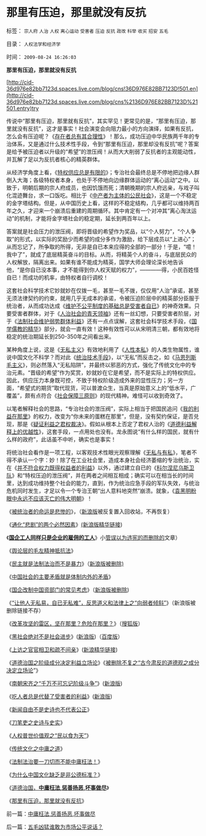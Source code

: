 # 那里有压迫，那里就没有反抗

标签： `宗人府` `人治` `人权` `离心运动` `受害者` `压迫` `反抗` `政改` `科举` `收买` `招安` `五毛` 

目录： `人权法学和经济学`

时间： `2009-08-24 16:26:03`

**那里有压迫，那里就没有反抗**

[http://cid-36d976e82bb7123d.spaces.live.com/blog/cns!36D976E82BB7123D!501.en](http://cid-36d976e82bb7123d.spaces.live.com/blog/cns%2136D976E82BB7123D%21501.entry)try

传说中“那里有压迫，那里就有反抗”，其实罕见！更常见的是，“那里有压迫，那里就没有反抗”，这才是事实！社会演变会向阻力最小的方向演绎，如果有反抗，怎么会有压迫呢？《[存在者总有其合理性](../../../2009/5/18/热爱中国文化的国人才会关注弥补汉语的缺陷.md)》！那么，成功压迫中华民族两千年的专治体系，又是通过什么技术性手段，令到“那里有压迫，那里却没有反抗”呢？答案是给予被压迫者以升级的“希望”的泄压阀！从而大大削弱了反抗者的主观能动性，并瓦解了足以为反抗者核心的精英群体。

从经济学角度上看，《[特权供应总是有限的](../../../2009/7/31/特权的经济学含义及利益演绎.md)》；专治社会最终总是不停地把边缘人群倒入大海；各级特权者本身，也处于不停地向边缘群体运动的“离心运动”之中。以致于，明朝后期的宗人府成员，也因饥饿而死；清朝晚期的宗人府远亲，与戏子叫化混迹舞台，求一口饭吃。相比于《[中产者为主体的公民社会](../../../2008/7/20/为什么中产者为主的社会很稳定.md)》，这是一个不稳定的金字塔结构。但是，从中国历史上看，这样的不稳定结构，几乎都可以维持两百年之久，才迎来一个崩溃后重建的周期循环。其中肯定有一个对冲其“离心淘汰运动”的机制，才能将金字塔社会的稳定期，延长到两百年以上。

答案就是社会压力的泄压阀，即将晋级的希望作为奖品，以“个人努力”，“个人争取”的形式，以实际的奖励少而希望的成分多作为激励，给下层成员以“上进心”；从而忘记了，所争取的所得，无非是自已本来应得的全部的一部分！于是，“噫！我中了”，就成了底层精英奋斗的目标。从而，将精英个人的奋斗，与底层民众的人权解放，隔离出来。如果有谁不能成为精英，国学大师会理论深长地告诉他，“是你自已没本事，才不能得到你人权天赋的权力”，————得，小民百姓怪自已！而成功的机率，由特权者自行调校！

这套社会科学技术它妙就妙在仅拨一毛，甚至一毛不拨，仅仅用“人治”承诺，甚至无须法律契约的约束，就用几乎无成本的承诺，令被压迫阶层中的精英部分臣服于统治者，从而成功达成《[维护不公平制度的基础总是受害者自已](../../../2008/10/16/极力维护不公平制度的是受害者自已.md)》的神奇效果。只要受害者群体，对于《[人治社会的青天领袖](../../../2009/8/20/不完善的法治也比完美的人治好.md)》还有一丝幻想，只要受害者阶层，对于《[法制社会维护弱势群体利益](../../../2009/8/20/中国法制社会渐进成熟要多少年？.md)》还有一点点误解，这套社会科学技术手段，《[国学儒教的精华](../../../2009/6/22/国学儒教的科学精华在无私的服从美德.md)》部分，就会一直有效！这种有效性可以从宋明清三朝，都有效地将稳定的统治期延长到250-350年之间看出来。

某种角度上说，这是《[无私主义](../../../2009/6/23/否定人权普世价值观是无私信仰的致命伤.md)》有效地利用了《[人性本私](../../../2009/4/21/人，性本私.md)》的人类生物属性，谁说中国文化不科学？而对此《[统治技术手段](../../../2009/3/21/三纲五常儒家理教之国学精华的科学实用性.md)》，以“无私”而反击之，如《[马恩列斯毛主义](../../../2009/6/26/马恩主义为什么适合移植入中国传统社会.md)》，则必然落入“无私陷阱”，并最终以邪恶的方式，强化了传统文化中的专治元素。“晋级的希望”作为奖赏，妙就妙在它是希望，而不是实际上的特权供应。因此，供应压力本身既可控，不致于特权阶级造成外来的显性压力；另一方面，“希望式的期货”取代现货，可以普渡众生，当真是原始意义上的“低水平，广覆盖”，颇有点符合《[社会保障三原则](http://hi.baidu.com/darthchn/blog/item/e87bb7f5b4bc9067ddc474b0.html)》的现代精神。难怪可以收到奇效了。

以笔者解释社会的思路，“专治社会的泄压阀”，实际上相当于把国民追问《[我的利益在那里](http://blog.sina.com.cn/s/blog_5563a64d0100dfvx.html)》的权力，改变为“你未来的蛋糕在那里”，但是，没有契约保证，是否兑现，那是《[疑证利益之君权裁决](../../../2009/3/25/中国式诡辩：疑证从有，君权裁决.md)》。假如从根本上否定了君权人治的《[道德利益解释上的优越性](../../../2009/7/26/极左特权卫士的道德优越感来自何处.md)》，这套手段，一点用处也没有。龙永图说“有什么样的国民，就有什么样的政府”，此话虽不中听，确实也是事实！

将统治社会看作是一项工程，以客观技术性眼光观察理解《[无私与有私](../../../2009/3/15/东西方民主：人性有私与无私之分歧.md)》，笔者不得不承认一个字：妙！除了在工业社会里，造成本身社会经济萎缩的专治统治，实在《[并不符合权力既得权益者的利益](http://blog.sina.com.cn/s/blog_5563a64d0100d4iq.html)》以外，通过建立自已的《[科尔涅尼乌斯卫队](../../../2009/8/5/罗马独裁官科尔涅尼乌斯.苏拉和他的近卫军.md)》和“特权压迫的泄压阀”，并在两者之间相互相成；确实可以在相当长的时间里，达到成功维持整个社会的能力，直到，作为统治应急手段的军队失效，与统治危机同时发生，才足以令一个专治王朝“出人意料地突然”崩溃。就象，《[袁黑明粉眼中永远不应该灭亡的伟大明朝](http://hi.baidu.com/darthchn/blog/item/7d7000131614c1c7c2fd7837.html)》！

《[被统治者的命运是悲惨的](http://hi.baidu.com/darthchn/blog/item/99acc5d879b49ce038012f74.html)》，（[新浪版](http://blog.sina.com.cn/s/blog_5563a64d0100e7t6.html)被反复置入回收站，不再恢复）

《[通化“悲剧”的两个必然因素](http://darthvad.blog.sohu.com/130083897.html)》[(新浪版精华链接](../../../2009/8/7/“悲剧”的两个必然因素.md))

《**[国企工人同样只是企业的雇佣的工人](http://hi.baidu.com/darthchn/blog/item/21b5146f94c3f4d381cb4a16.html)**》小[管误以为违宪的而删除的](http://blog.sina.com.cn/s/blog_5563a64d0100e9fv.html)文章）

《[舆论层的毛左精神抵抗法](../../../2009/8/10/舆论层精神抵抗法.md)》

《[民主就是法制法治而不是暴力](http://hi.baidu.com/darthchn/blog/item/cd63288e007daef3513d9299.html)》（[新浪版被删除)](http://blog.sina.com.cn/s/blog_5563a64d0100e9zj.html)

《[中国社会的主要矛盾就是体制内外的矛盾](../../../2009/8/10/主要矛盾很可能就是体制内外的矛盾.md)》

《[国企改制中国资部门的常见考虑](http://hi.baidu.com/darthchn/blog/item/8a314118fba59073dbb4bd4d.html)》（[新浪版被删除](http://blog.sina.com.cn/s/blog_5563a64d0100eaev.html))

《[“让他人无私易，自已无私难”，反思道义和法律上之“向弱者倾斜”](http://hi.baidu.com/darthchn/blog/item/e35371948a360a42d1135e84.html)》（新浪版被删除链接不存）

《[改革攻坚的雷区，坚在那里？危险在那里？](http://cid-36d976e82bb7123d.spaces.live.com/blog/cns%2136D976E82BB7123D%21453.entry)》（[搜狐版](http://darthvad.blog.sohu.com/129395031.html)）

《[黑社会绝对不是社会进步](http://darthvad.blog.sohu.com/130044075.html)》([新浪版](http://blog.sina.com.cn/s/blog_5563a64d0100ehdm.html))（[百度版](http://hi.baidu.com/darthchn/blog/item/837271fdd88305f4fc037fdc.html)）

《[上访之官官相卫和疏不间亲](http://darthvad.blog.sohu.com/130092018.html)》([新浪精华链接](../../../2009/8/21/官官能相卫之疏不间亲.md))

《[道德治国之阶级成分决定利益立场论](../../../2009/8/21/道德治国之阶级成分决定利益立场论.md)》《[被删除不复之“](../../../2009/8/21/古今肃反的道德观之成分决定立场论.md)[古今肃反的道德观之成分决定立场论](file:///C:/Documents%20and%20Settings/jason/Local%20Settings/Temp/WindowsLiveWriter-429641856/supfilesA1E0DB/bb_8674.html)”》

《[南朝宋齐之“千万不可忘记阶级斗争”](http://darthvad.blog.sohu.com/130312127.html)》([新浪版](http://blog.sina.com.cn/s/blog_5563a64d0100eih3.html))

《[吃人者总是代替了受害者的利益](http://darthvad.blog.sohu.com/130312463.html)》([新浪版](../../../2009/8/21/让弱者有自我申诉权.md))

《[新闻自由不是史诗也不代表公正](../../../2009/8/22/新闻自由不是史诗也不代表公正.md)》

《[刀笔吏之史诗与史实](../../../2009/8/22/刀笔吏之史诗与史实.md)》

《[人权普世价值观之“民以食为天”](../../../2009/8/23/人权普世价值观之“民以食为天”.md)》

《[传统文化之中庸之道](../../../2009/8/23/传统文化之中庸之道.md)》

《[法制法治要一刀切而不能中庸枉法！](../../../2009/8/23/法治就是依律一刀切而拒绝中庸枉法！.md)》

《[为什么中国文化缺乏是非公德标准？](../../../2009/8/23/为什么“世风日下，人心不古”？.md)》

《[道德治国，**中庸枉法,惩善扬恶,坏事做尽**](../../../2009/8/24/中庸枉法,惩善扬恶,坏事做尽.md)》

《[那里有压迫，那里就没有反抗](../../../2009/8/24/那里有压迫，那里就没有反抗.md)》



前一篇：[中庸枉法,惩善扬恶,坏事做尽](../../../2009/8/24/中庸枉法,惩善扬恶,坏事做尽.md)

后一篇：[五毛凶猛谁敢为市场公平说话？](../../../2009/8/24/五毛凶猛谁敢为市场公平说话？.md)